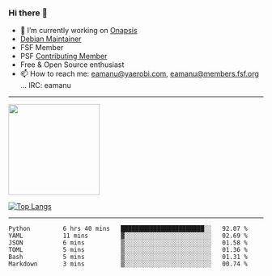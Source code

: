 ### Hi there 👋


- 🔭 I’m currently working on [Onapsis](http://onapsis.com)
- [Debian Maintainer](https://qa.debian.org/developer.php?login=eamanu%40yaerobi.com)
- FSF Member
- PSF [Contributing Member](https://www.python.org/psf/membership/#what-membership-classes-are-there)
- Free & Open Source enthusiast 
- 📫 How to reach me: eamanu@yaerobi.com, eamanu@members.fsf.org ... IRC: eamanu

---

<img height="180em" src="https://github-readme-stats.vercel.app/api?theme=dark&username=eamanu&show_icons=true&hide_border=true&&count_private=true&include_all_commits=true" />

[![Top Langs](https://github-readme-stats.vercel.app/api/top-langs/?theme=dark&username=eamanu&layout=compact)](https://github.com/anuraghazra/github-readme-stats)

---

<!--START_SECTION:waka-->

```text
Python         6 hrs 40 mins   ███████████████████████░░   92.07 %
YAML           11 mins         ▓░░░░░░░░░░░░░░░░░░░░░░░░   02.69 %
JSON           6 mins          ▒░░░░░░░░░░░░░░░░░░░░░░░░   01.58 %
TOML           5 mins          ▒░░░░░░░░░░░░░░░░░░░░░░░░   01.36 %
Bash           5 mins          ▒░░░░░░░░░░░░░░░░░░░░░░░░   01.31 %
Markdown       3 mins          ▒░░░░░░░░░░░░░░░░░░░░░░░░   00.74 %
```

<!--END_SECTION:waka-->
